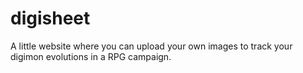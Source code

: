 # digisheet

A little website where you can upload your own images to track your digimon evolutions in a RPG campaign.
